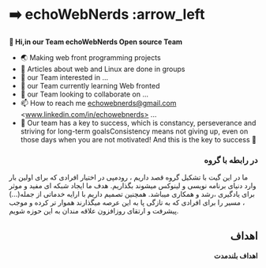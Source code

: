 # :arrow_right: **echoWebNerds** :arrow_left
**👋 Hi,in our Team **echoWebNerds** Open source Team**<br/>

- :earth_asia: Making web front programming projects <br/>  
- :bookmark_tabs: Articles about web and Linux are done in groups
- 👀 our Team interested in ...
- 🌱 our Team currently learning Web fronted
- 💞️ our Team looking to collaborate on ...
- 📫 How to reach me <echowebnerds@gmail.com>  <www.linkedin.com/in/echowebnerds> ...
- :key: Our team has a key to success, which is constancy,
 perseverance and striving for long-term goalsConsistency means not giving up,
even on those days when you are not motivated! And this is the key to success :gem:

<h3 dir="rtl">در رابطه با گروه</h3>
ما در این گیت با تشکیل گروه قصد داریم ، رودمپی در اختیار افرادی که برای اولین بار وارد دنیای برنامه نویسی و لینوکس میشوند بگذاریم. هدف ما ایجاد شبکه ای مفید و موثر برای یادگیری ،رشد و همکاری میباشد. همچنین تصمیم داریم با ارايه خدماتی از جمله(...) ، مسیر را برای افرادی که به تازگی پا به این عرصه میگذارند هموار تر کرده و موجب پیشرفت و ارتقای روزافزون علاقه مندان به این حوزه شویم.

 <h2 dir="rtl" >اهداف
 <h4 dir="rtl" >اهداف بلندمدت<h4>
  

<h2>
<!---
echoWebNerds/echoWebNerds is a ✨ special ✨ repository because its `README.md` (this file) appears on your GitHub profile.
You can click the Preview link to take a look at your changes.
--->
